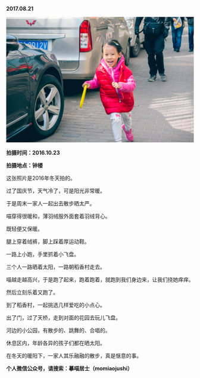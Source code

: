 
          
            
**2017.08.21**



![](img/51001-178a2d210be70031.jpg)




**拍摄时间：2016.10.23**

**拍摄地点：钟楼**

这张照片是2016年冬天拍的。

过了国庆节，天气冷了，可是阳光非常暖。

于是周末一家人一起出去散步晒太严。

喵穿得很暖和，薄羽绒服外面套着羽绒背心。

既轻便又保暖。

腿上穿着绒裤，脚上踩着厚运动鞋。

一路上小跑，手里抓着小飞盘。

三个人一路晒着太阳，一路朝稻香村走去。

喵越走越高兴，于是跑了起来，跑着跑着，就跑到我们身边来，让我们挠她痒痒。

然后立刻乐着又跑了。

到了稻香村，一起挑选几样爱吃的小点心。

出了门，过了天桥，走到对面的花园去玩儿飞盘。

河边的小公园，有散步的、跳舞的、合唱的。

休息区内，年龄各异的孩子们都在晒太阳。

在冬天的暖阳下，一家人其乐融融的散步，真是惬意的事。


**个人微信公众号，请搜索：摹喵居士（momiaojushi）**

          
        